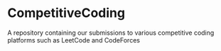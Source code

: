 # CompetitiveCoding
A repository containing our submissions to various competitive coding platforms such as LeetCode and CodeForces
